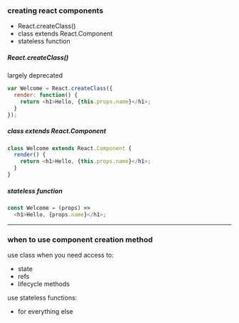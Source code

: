 ### creating react components

- React.createClass()
- class extends React.Component
- stateless function

##### React.createClass()

largely deprecated

```js
var Welcome = React.createClass({
  render: function() {
    return <h1>Hello, {this.props.name}</h1>;
  }
});
```

##### class extends React.Component

```js
class Welcome extends React.Component {
  render() {
    return <h1>Hello, {this.props.name}</h1>;
  }
}
```

##### stateless function

```js
const Welcome = (props) =>
  <h1>Hello, {props.name}</h1>;
```

----

### when to use component creation method

use class when you need access to:  
- state
- refs
- lifecycle methods

use stateless functions:  
- for everything else
